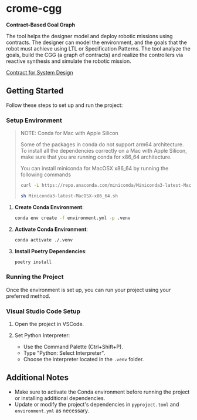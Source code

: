 # crome-cgg

**Contract-Based Goal Graph**

The tool helps the designer model and deploy robotic missions using contracts. The designer can model the environment, and the goals that the robot must achieve using LTL or Specification Patterns. The tool analyze the goals, build the CGG (a graph of contracts) and realize the controllers via reactive synthesis and simulate the robotic mission.


[Contract for System Design](https://hal.inria.fr/hal-0o0757488/file/RR-8147.pdf)


## Getting Started

Follow these steps to set up and run the project:

### Setup Environment


> NOTE: Conda for Mac with Apple Silicon
>
> Some of the packages in conda do not support arm64 architecture. To install all the dependencies correctly on a Mac with Apple Silicon, make sure that you are running conda for x86_64 architecture.
>
> You can install miniconda for MacOSX x86_64 by running the following commands
>
> ```bash
> curl -L https://repo.anaconda.com/miniconda/Miniconda3-latest-MacOSX-x86_64.sh > Miniconda3-latest-MacOSX-x86_64.sh
> ```
>
> ```bash
> sh Miniconda3-latest-MacOSX-x86_64.sh
> ```


1. **Create Conda Environment**:

    ```bash
    conda env create -f environment.yml -p .venv
    ```

2. **Activate Conda Environment**:

    ```bash
    conda activate ./.venv
    ```

3. **Install Poetry Dependencies**:

    ```bash
    poetry install
    ```

### Running the Project

Once the environment is set up, you can run your project using your preferred method.

### Visual Studio Code Setup

1. Open the project in VSCode.
2. Set Python Interpreter:

   - Use the Command Palette (Ctrl+Shift+P).
   - Type "Python: Select Interpreter".
   - Choose the interpreter located in the `.venv` folder.

## Additional Notes

- Make sure to activate the Conda environment before running the project or installing additional dependencies.
- Update or modify the project's dependencies in `pyproject.toml` and `environment.yml` as necessary.
